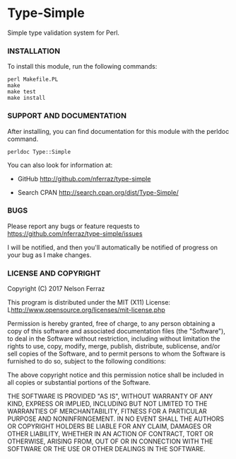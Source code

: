 Type-Simple
===========

Simple type validation system for Perl.

### INSTALLATION

To install this module, run the following commands:

    perl Makefile.PL
    make
    make test
    make install

### SUPPORT AND DOCUMENTATION

After installing, you can find documentation for this module with the
perldoc command.

    perldoc Type::Simple

You can also look for information at:

   * GitHub
     http://github.com/nferraz/type-simple

   * Search CPAN
     http://search.cpan.org/dist/Type-Simple/

### BUGS

Please report any bugs or feature requests to
https://github.com/nferraz/type-simple/issues

I will be notified, and then you'll automatically be notified of
progress on your bug as I make changes.

### LICENSE AND COPYRIGHT

Copyright (C) 2017 Nelson Ferraz

This program is distributed under the MIT (X11) License:
L<http://www.opensource.org/licenses/mit-license.php>

Permission is hereby granted, free of charge, to any person
obtaining a copy of this software and associated documentation
files (the "Software"), to deal in the Software without
restriction, including without limitation the rights to use,
copy, modify, merge, publish, distribute, sublicense, and/or sell
copies of the Software, and to permit persons to whom the
Software is furnished to do so, subject to the following
conditions:

The above copyright notice and this permission notice shall be
included in all copies or substantial portions of the Software.

THE SOFTWARE IS PROVIDED "AS IS", WITHOUT WARRANTY OF ANY KIND,
EXPRESS OR IMPLIED, INCLUDING BUT NOT LIMITED TO THE WARRANTIES
OF MERCHANTABILITY, FITNESS FOR A PARTICULAR PURPOSE AND
NONINFRINGEMENT. IN NO EVENT SHALL THE AUTHORS OR COPYRIGHT
HOLDERS BE LIABLE FOR ANY CLAIM, DAMAGES OR OTHER LIABILITY,
WHETHER IN AN ACTION OF CONTRACT, TORT OR OTHERWISE, ARISING
FROM, OUT OF OR IN CONNECTION WITH THE SOFTWARE OR THE USE OR
OTHER DEALINGS IN THE SOFTWARE.

